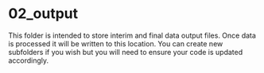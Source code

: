 # 02_output
This folder is intended to store interim and final data output files. Once data is processed it will be written to this location.
You can create new subfolders if you wish but you will need to ensure your code is updated accordingly.

